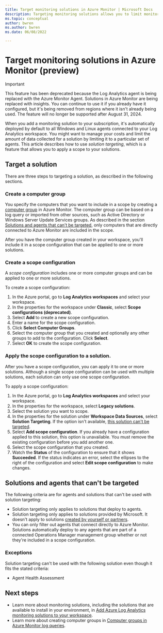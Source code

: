 ```yaml
---
title: Target monitoring solutions in Azure Monitor | Microsoft Docs
description: Targeting monitoring solutions allows you to limit monitoring solutions to a specific set of agents. This article describes how to create a scope configuration and apply it to a solution.
ms.topic: conceptual
author: bwren
ms.author: bwren
ms.date: 06/08/2022

---
```


# Target monitoring solutions in Azure Monitor (preview)

> [!IMPORTANT]
> This feature has been deprecated because the Log Analytics agent is being replaced with the Azure Monitor Agent. Solutions in Azure Monitor are being replaced with insights. You can continue to use it if you already have it configured, but it's being removed from regions where it isn't already being used. The feature will no longer be supported after August 31, 2024.

When you add a monitoring solution to your subscription, it's automatically deployed by default to all Windows and Linux agents connected to your Log Analytics workspace. You might want to manage your costs and limit the amount of data collected for a solution by limiting it to a particular set of agents. This article describes how to use *solution targeting*, which is a feature that allows you to apply a scope to your solutions.

## Target a solution
There are three steps to targeting a solution, as described in the following sections.

### Create a computer group
You specify the computers that you want to include in a scope by creating a [computer group](../logs/computer-groups.md) in Azure Monitor. The computer group can be based on a log query or imported from other sources, such as Active Directory or Windows Server Update Services groups. As described in the section [Solutions and agents that can't be targeted](#solutions-and-agents-that-cant-be-targeted), only computers that are directly connected to Azure Monitor are included in the scope.

After you have the computer group created in your workspace, you'll include it in a scope configuration that can be applied to one or more solutions.

### Create a scope configuration
 A *scope configuration* includes one or more computer groups and can be applied to one or more solutions.

 To create a scope configuration:

 1. In the Azure portal, go to **Log Analytics workspaces** and select your workspace.
 1. In the properties for the workspace under **Classic**, select **Scope configurations (deprecated)**.
 1. Select **Add** to create a new scope configuration.
 1. Enter a name for the scope configuration.
 1. Click **Select Computer Groups**.
 1. Select the computer group that you created and optionally any other groups to add to the configuration. Click **Select**.
 1. Select **OK** to create the scope configuration.

### Apply the scope configuration to a solution.
After you have a scope configuration, you can apply it to one or more solutions. Although a single scope configuration can be used with multiple solutions, each solution can only use one scope configuration.

To apply a scope configuration:

 1. In the Azure portal, go to **Log Analytics workspaces** and select your workspace.
 1. In the properties for the workspace, select **Legacy solutions**.
 1. Select the solution you want to scope.
 1. In the properties for the solution under **Workspace Data Sources**, select **Solution Targeting**. If the option isn't available, [this solution can't be targeted](#solutions-and-agents-that-cant-be-targeted).
 1. Select **Add scope configuration**. If you already have a configuration applied to this solution, this option is unavailable. You must remove the existing configuration before you add another one.
 1. Select the scope configuration that you created.
 1. Watch the **Status** of the configuration to ensure that it shows **Succeeded**. If the status indicates an error, select the ellipses to the right of the configuration and select **Edit scope configuration** to make changes.

## Solutions and agents that can't be targeted
The following criteria are for agents and solutions that can't be used with solution targeting:

- Solution targeting only applies to solutions that deploy to agents.
- Solution targeting only applies to solutions provided by Microsoft. It doesn't apply to solutions [created by yourself or partners](./solutions.md).
- You can only filter out agents that connect directly to Azure Monitor. Solutions automatically deploy to any agents that are part of a connected Operations Manager management group whether or not they're included in a scope configuration.

### Exceptions
Solution targeting can't be used with the following solution even though it fits the stated criteria:

- Agent Health Assessment

## Next steps
- Learn more about monitoring solutions, including the solutions that are available to install in your environment, in [Add Azure Log Analytics monitoring solutions to your workspace](solutions.md).
- Learn more about creating computer groups in [Computer groups in Azure Monitor log queries](../logs/computer-groups.md).
